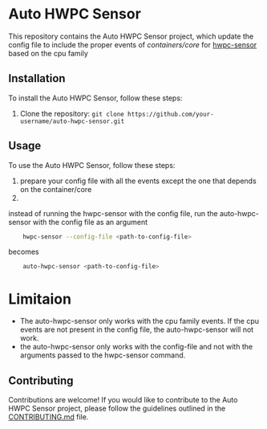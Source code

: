 # Auto HWPC Sensor

This repository contains the Auto HWPC Sensor project, which update the config file to include the proper events of *containers/core* for [hwpc-sensor](https://powerapi.org/reference/sensors/hwpc-sensor/) based on the cpu family 


## Installation

To install the Auto HWPC Sensor, follow these steps:

1. Clone the repository: `git clone https://github.com/your-username/auto-hwpc-sensor.git`


## Usage

To use the Auto HWPC Sensor, follow these steps:
1. prepare your config file with all the events except the one that depends on the container/core
2. 
 instead of running the hwpc-sensor with the config file, run the auto-hwpc-sensor with the config file as an argument

```bash
    hwpc-sensor --config-file <path-to-config-file>
```
becomes 

```bash
    auto-hwpc-sensor <path-to-config-file>
```

# Limitaion 
- The auto-hwpc-sensor only works with the cpu family events. If the cpu events are not present in the config file, the auto-hwpc-sensor will not work.
- the auto-hwpc-sensor only works with the config-file and not with the arguments passed to the hwpc-sensor command.

## Contributing

Contributions are welcome! If you would like to contribute to the Auto HWPC Sensor project, please follow the guidelines outlined in the [CONTRIBUTING.md](https://github.com/your-username/auto-hwpc-sensor/blob/main/CONTRIBUTING.md) file.


